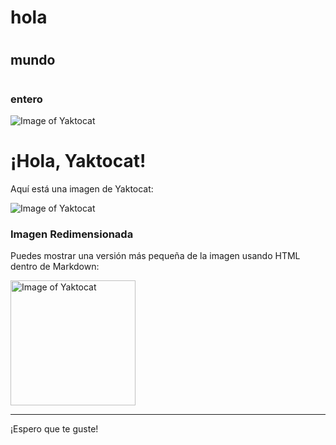 # <h1>hola
# <h2>mundo
# <h3>entero
![Image of Yaktocat](https://octodex.github.com/images/yaktocat.png)

# ¡Hola, Yaktocat!

Aquí está una imagen de Yaktocat:

![Image of Yaktocat](https://octodex.github.com/images/yaktocat.png)

### Imagen Redimensionada

Puedes mostrar una versión más pequeña de la imagen usando HTML dentro de Markdown:

<img src="https://octodex.github.com/images/yaktocat.png" width="200" height="200" alt="Image of Yaktocat">

---

¡Espero que te guste!
